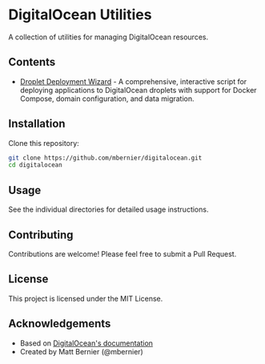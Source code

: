 # DigitalOcean Utilities

A collection of utilities for managing DigitalOcean resources.

## Contents

- [Droplet Deployment Wizard](/droplets) - A comprehensive, interactive script for deploying applications to DigitalOcean droplets with support for Docker Compose, domain configuration, and data migration.

## Installation

Clone this repository:

```bash
git clone https://github.com/mbernier/digitalocean.git
cd digitalocean
```

## Usage

See the individual directories for detailed usage instructions.

## Contributing

Contributions are welcome! Please feel free to submit a Pull Request.

## License

This project is licensed under the MIT License.

## Acknowledgements

- Based on [DigitalOcean's documentation](https://www.digitalocean.com/docs)
- Created by Matt Bernier (@mbernier)